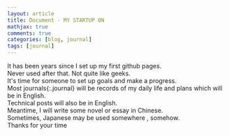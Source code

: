 ```yaml
---
layout: article
title: Document - MY STARTUP ON 
mathjax: true
comments: true
categories: [blog, journal]
tags: [journal]
---
```


It has been years since I set up my first github pages.  
Never used after that. Not quite like geeks.  
It's time for someone to set up goals and make a progress.  
Most journals{:.journal} will be records of my daily life and plans
which will be in  English.  
Technical posts will also be in English.  
Meantime, I will write some novel or essay in Chinese.  
Sometimes, Japanese may be used somewhere , somehow.  
Thanks for your time